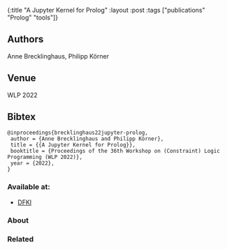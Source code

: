 {:title "A Jupyter Kernel for Prolog"
 :layout :post
 :tags  ["publications" "Prolog" "tools"]}

## Authors
Anne Brecklinghaus, Philipp Körner

## Venue
WLP 2022

## Bibtex

```
@inproceedings{brecklinghaus22jupyter-prolog,
 author = {Anne Brecklinghaus and Philipp Körner},
 title = {{A Jupyter Kernel for Prolog}},
 booktitle = {Proceedings of the 36th Workshop on (Constraint) Logic Programming (WLP 2022)},
 year = {2022},
}
```

### Available at:

- [DFKI](https://wlp2022.dfki.de/data/papers/005.pdf)

### About


### Related

